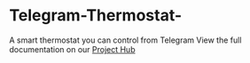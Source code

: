 # Telegram-Thermostat-
A smart thermostat you can control from Telegram
View the full documentation on our [Project Hub](https://create.arduino.cc/projecthub/Arduino_Genuino/smart-thermostat-e1f400)
